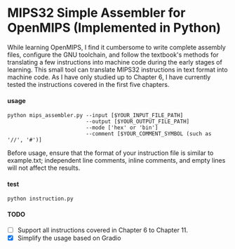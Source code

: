 # MIPS32 Simple Assembler for OpenMIPS (Implemented in Python)
While learning OpenMIPS, I find it cumbersome to write complete assembly files, configure the GNU toolchain, and follow the textbook's methods for translating a few instructions into machine code during the early stages of learning. This small tool can translate MIPS32 instructions in text format into machine code. As I have only studied up to Chapter 6, I have currently tested the instructions covered in the first five chapters.
#### usage
```
python mips_assembler.py --input [$YOUR_INPUT_FILE_PATH] 
                         --output [$YOUR_OUTPUT_FILE_PATH] 
                         --mode ['hex' or 'bin'] 
                         --comment [$YOUR_COMMENT_SYMBOL (such as '//', '#')]
```
Before usage, ensure that the format of your instruction file is similar to example.txt; independent line comments, inline comments, and empty lines will not affect the results.

#### test
```
python instruction.py
```



#### TODO
- [ ] Support all instructions covered in Chapter 6 to Chapter 11.
- [x] Simplify the usage based on Gradio
